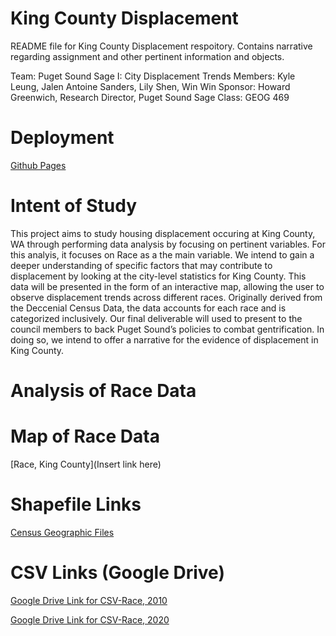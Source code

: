 # King County Displacement

README file for King County Displacement respoitory. Contains narrative regarding assignment and other pertinent information and objects.

Team: Puget Sound Sage I: City Displacement Trends
Members: Kyle Leung, Jalen Antoine Sanders, Lily Shen, Win Win
Sponsor: Howard Greenwich, Research Director, Puget Sound Sage
Class: GEOG 469

# Deployment

[Github Pages](https://jalensanders.github.io/King-County-Displacement/)
# Intent of Study 
This project aims to study housing displacement occuring at  King County, WA through performing data analysis by focusing on pertinent variables. For this analyis, it focuses on Race as a the main variable. We intend to gain a deeper understanding of specific factors that may contribute to displacement by looking at the city-level statistics for King County. This data will be presented in the form of an interactive map, allowing the user to observe displacement trends across different races. Originally derived from the Deccenial Census Data, the data accounts for each race and is categorized inclusively. Our final deliverable will used to present to the council members to back Puget Sound’s policies to combat gentrification. In doing so, we intend to offer a narrative for the evidence of displacement in King County. 


# Analysis of Race Data 


# Map of Race Data

[Race, King County](Insert link here)


# Shapefile Links 
[Census Geographic Files](https://ofm.wa.gov/washington-data-research/population-demographics/gis-data/census-geographic-files)

# CSV Links (Google Drive)

[Google Drive Link for CSV-Race, 2010](https://docs.google.com/spreadsheets/d/10snmYtcncwPWdw6NvjTQNDUHJo8IMLl1AOZVHVLfVUw/edit?usp=sharing)

[Google Drive Link for CSV-Race, 2020](https://docs.google.com/spreadsheets/d/1p__IaIv5RitMV4NeCzkqhPoWoa1uuT3Kvj5G7k2kxBk/edit?usp=sharing) 

